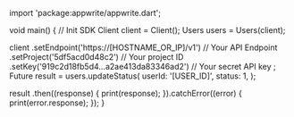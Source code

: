 import 'package:appwrite/appwrite.dart';

void main() { // Init SDK
  Client client = Client();
  Users users = Users(client);

  client
    .setEndpoint('https://[HOSTNAME_OR_IP]/v1') // Your API Endpoint
    .setProject('5df5acd0d48c2') // Your project ID
    .setKey('919c2d18fb5d4...a2ae413da83346ad2') // Your secret API key
  ;
  Future result = users.updateStatus(
    userId: '[USER_ID]',
    status: 1,
  );

  result
    .then((response) {
      print(response);
    }).catchError((error) {
      print(error.response);
  });
}
